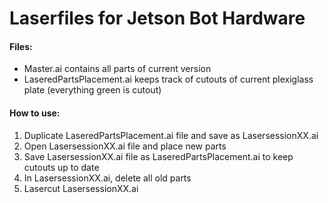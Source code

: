 # Laserfiles for Jetson Bot Hardware


#### Files:
* Master.ai contains all parts of current version
* LaseredPartsPlacement.ai keeps track of cutouts of current plexiglass plate (everything green is cutout)

#### How to use:
1) Duplicate LaseredPartsPlacement.ai file and save as LasersessionXX.ai
2) Open LasersessionXX.ai file and place new parts
3) Save LasersessionXX.ai file as LaseredPartsPlacement.ai to keep cutouts up to date
4) In LasersessionXX.ai, delete all old parts
5) Lasercut LasersessionXX.ai
